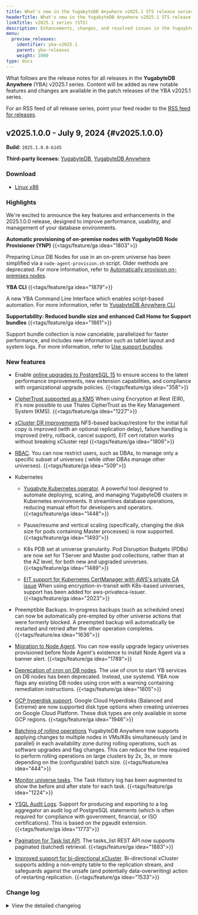 ```yaml
---
title: What's new in the YugabyteDB Anywhere v2025.1 STS release series
headerTitle: What's new in the YugabyteDB Anywhere v2025.1 STS release series
linkTitle: v2025.1 series (STS)
description: Enhancements, changes, and resolved issues in the YugaybteDB Anywhere v2025.1 STS release series.
menu:
  preview_releases:
    identifier: yba-v2025.1
    parent: yba-releases
    weight: 1000
type: docs
---
```


What follows are the release notes for all releases in the **YugabyteDB Anywhere** (YBA) v2025.1 series. Content will be added as new notable features and changes are available in the patch releases of the YBA v2025.1 series.

For an RSS feed of all release series, point your feed reader to the [RSS feed for releases](../index.xml).

## v2025.1.0.0 - July 9, 2024 {#v2025.1.0.0}

**Build:** `2025.1.0.0-b145`

**Third-party licenses:** [YugabyteDB](https://downloads.yugabyte.com/releases/2025.1.0.0/yugabytedb-2025.1.0.0-b145-third-party-licenses.html), [YugabyteDB Anywhere](https://downloads.yugabyte.com/releases/2025.1.0.0/yugabytedb-anywhere-2025.1.0.0-b145-third-party-licenses.html)

### Download

<ul class="nav yb-pills">
 <li>
   <a href="https://downloads.yugabyte.com/releases/2025.1.0.0/yba_installer_full-2025.1.0.0-b145-linux-x86_64.tar.gz">
     <i class="fa-brands fa-linux"></i>
     <span>Linux x86</span>
   </a>
 </li>
</ul>

### Highlights

We're excited to announce the key features and enhancements in the 2025.1.0.0 release, designed to improve performance, usability, and management of your database environments.

**Automatic provisioning of on-premise nodes with YugabyteDB Node Provisioner (YNP)** {{<tags/feature/ga idea="1803">}}

Preparing Linux DB Nodes for use in an on-prem universe has been simplified via a `node-agent-provision.sh` script. Older methods are deprecated.
For more information, refer to [Automatically provision on-premises nodes](/stable/yugabyte-platform/prepare/server-nodes-software/software-on-prem/#run-the-provisioning-script).

**YBA CLI** {{<tags/feature/ga idea="1879">}}

A new YBA Command Line Interface which enables script-based automation.
For more information, refer to [YugabyteDB Anywhere CLI](/stable/yugabyte-platform/anywhere-automation/anywhere-cli/).

**Supportability: Reduced bundle size and enhanced Call Home for Support bundles** {{<tags/feature/ga idea="1861">}}

Support bundle collection is now cancelable, parallelized for faster performance, and includes new information such as tablet layout and system logs.
For more information, refer to [Use support bundles](/stable/yugabyte-platform/troubleshoot/universe-issues/#use-support-bundles).

### New features

* Enable [online upgrades to PostgreSQL 15](/stable/yugabyte-platform/manage-deployments/ysql-major-upgrade-yba/) to ensure access to the latest performance improvements, new extension capabilities, and compliance with organizational upgrade policies. {{<tags/feature/ga idea="358">}}

* [CipherTrust supported as a KMS](/stable/yugabyte-platform/security/create-kms-config/ciphertrust-kms/) When using Encryption at Rest (EIR), it's now possible to use Thales CipherTrust as the Key Management System (KMS). {{<tags/feature/ga idea="1227">}}

* [xCluster DR improvements](/stable/yugabyte-platform/back-up-restore-universes/disaster-recovery/) NFS-based backup/restore for the initial full copy is improved (with an optional replication delay), failure handling is improved (retry, rollback, cancel support), EIT cert rotation works without breaking xCluster repl {{<tags/feature/ga idea="1806">}}

* [RBAC](/stable/yugabyte-platform/administer-yugabyte-platform/anywhere-rbac/). You can now restrict users, such as DBAs, to manage only a specific subset of universes ( while other DBAs manage other universes). {{<tags/feature/ga idea="509">}}

* Kubernetes

  * [Yugabyte Kubernetes operator](/stable/yugabyte-platform/anywhere-automation/yb-kubernetes-operator/). A powerful tool designed to automate deploying, scaling, and managing YugabyteDB clusters in Kubernetes environments. It streamlines database operations, reducing manual effort for developers and operators. {{<tags/feature/ga idea="1448">}}

    <!-- Other Kubernetes operator IDEA {{<tags/feature/ga idea="664">}} -->
    <!-- Other Kubernetes operator IDEA {{<tags/feature/ga idea="831">}} -->

  * Pause/resume and vertical scaling (specifically, changing the disk size for pods containing Master processes) is now supported. {{<tags/feature/ga idea="1493">}}

  * K8s PDB set at universe granularity. Pod Disruption Budgets (PDBs) are now set for TServer and Master pod collections, rather than at the AZ level, for both new and upgraded universes. {{<tags/feature/ga idea="1489">}}

  * [EIT support for Kubernetes CertManager with AWS's private CA issue](/stable/yugabyte-platform/security/enable-encryption-in-transit/add-certificate-kubernetes/) When using encryption-in-transit with K8s-based universes, support has been added for aws-privateca-issuer. {{<tags/feature/ga idea="2023">}}

* Preemptible Backups. In-progress backups (such as scheduled ones) can now be automatically pre-empted by other universe actions that were formerly blocked. A preempted backup will automatically be restarted and retried after the other operation completes. {{<tags/feature/ea idea="1636">}}

* [Migration to Node Agent](/stable/yugabyte-platform/upgrade/prepare-to-upgrade/). You can now easily upgrade legacy universes provisioned before Node Agent's existence to install Node Agent via a banner alert. {{<tags/feature/ga idea="1789">}}

* [Deprecation of cron on DB nodes](/stable/yugabyte-platform/upgrade/prepare-to-upgrade/). The use of cron to start YB services on DB nodes has been deprecated. Instead, use systemd. YBA now flags any existing DB nodes using cron with a warning containing remediation instructions. {{<tags/feature/ga idea="1805">}}

* [GCP hyperdisk support](/stable/deploy/checklist/#disks). Google Cloud Hyperdisks (Balanced and Extreme) are now supported disk type options when creating universes on Google Cloud Platform. These disk types are only available in some GCP regions. {{<tags/feature/ga idea="1946">}}

* [Batching of rolling operations](/stable/yugabyte-platform/manage-deployments/edit-config-flags/#batched-rolling-restart) YugabyteDB Anywhere now supports applying changes to multiple nodes in VMs/K8s simultaneously (and in parallel) in each availability zone during rolling operations, such as software upgrades and flag changes. This can reduce the time required to perform rolling operations on large clusters by 2x, 3x, or more depending on the (configurable) batch size. {{<tags/feature/ea idea="444">}}
<!-- {{<tags/feature/ea idea="1710">}} -->

* [Monitor universe tasks](/stable/yugabyte-platform/manage-deployments/retry-failed-task/). The Task History log has been augmented to show the before and after state for each task. {{<tags/feature/ga idea="1224">}}

* [YSQL Audit Logs](/stable/yugabyte-platform/alerts-monitoring/universe-logging). Support for producing and exporting to a log aggregator an audit log of PostgreSQL statements (which is often required for compliance with government, financial, or ISO certifications). This is based on the pgaudit extension. {{<tags/feature/ga idea="1773">}}

* [Pagination for Task list API](https://api-docs.yugabyte.com/docs/yugabyte-platform/6b11a331b0b14-list-tasks-paginated). The tasks_list REST API now supports paginated (batched) retrieval. {{<tags/feature/ga idea="1883">}}

* [Improved support for bi-directional xCluster](/stable/yugabyte-platform/manage-deployments/xcluster-replication/bidirectional-replication/#ddl-operations-in-bidirectional-replication). Bi-directional xCluster supports adding a non-empty table to the replication stream, and safeguards against the unsafe (and potentially data-overwriting) action of restarting replication. {{<tags/feature/ga idea="1533">}}

### Change log

<details>
  <summary>View the detailed changelog</summary>

### Improvements

### Bug fixes

</details>